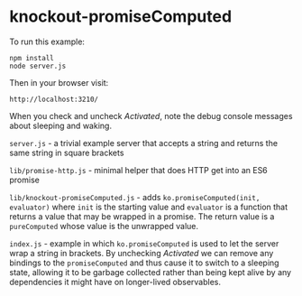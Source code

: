 # knockout-promiseComputed

To run this example:

    npm install
    node server.js

Then in your browser visit:

    http://localhost:3210/

When you check and uncheck *Activated*, note the debug console messages about
sleeping and waking.

`server.js` - a trivial example server that accepts a string and returns the
same string in square brackets

`lib/promise-http.js` - minimal helper that does HTTP get into an ES6 promise

`lib/knockout-promiseComputed.js` - adds `ko.promiseComputed(init, evaluator)`
where `init` is the starting value and `evaluator` is a function that returns
a value that may be wrapped in a promise. The return value is a `pureComputed`
whose value is the unwrapped value.

`index.js` - example in which `ko.promiseComputed` is used to let the server
wrap a string in brackets. By unchecking *Activated* we can remove any bindings
to the `promiseComputed` and thus cause it to switch to a sleeping state,
allowing it to be garbage collected rather than being kept alive by any
dependencies it might have on longer-lived observables.
